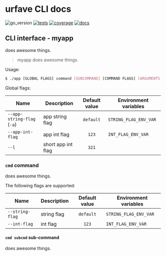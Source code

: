 # urfave CLI docs

![go_version][badge_go_version]
[![tests][badge_tests]][actions]
[![coverage][badge_coverage]][coverage]
[![docs][badge_docs]][docs]

<!-- Documentation inside this block generated automatically; DO NOT EDIT -->

CLI interface - myapp
---------------------

does awesome things.

> myapp does awesome things.

Usage:

```bash
$ ./app [GLOBAL FLAGS] command [SUBCOMMAND] [COMMAND FLAGS] [ARGUMENTS...]
```

Global flags:

| Name                        | Description        | Default value | Environment variables |
|-----------------------------|--------------------|:-------------:|-----------------------|
| `--app-string-flag` (`-a`\) | app string flag    |   `default`   | `STRING_FLAG_ENV_VAR` |
| `--app-int-flag`            | app int flag       |     `123`     | `INT_FLAG_ENV_VAR`    |
| `--l`                       | short app int flag |     `321`     |                       |

### `cmd` command

does awesome things.

The following flags are supported:

| Name            | Description | Default value | Environment variables |
|-----------------|-------------|:-------------:|-----------------------|
| `--string-flag` | string flag |   `default`   | `STRING_FLAG_ENV_VAR` |
| `--int-flag`    | int flag    |     `123`     | `INT_FLAG_ENV_VAR`    |

#### **`cmd subcmd`** sub-command

does awesome things.

<!-- End of automatically generated block -->

[badge_tests]:https://img.shields.io/github/actions/workflow/status/tarampampam/urfave-cli-docs/tests.yml?branch=master
[badge_coverage]:https://img.shields.io/codecov/c/github/tarampampam/urfave-cli-docs/master.svg?maxAge=30
[badge_docs]:https://pkg.go.dev/badge/mod/github.com/tarampampam/urfave-cli-docs
[badge_go_version]:https://img.shields.io/badge/go%20version-%3E=1.16-61CFDD.svg
[actions]:https://github.com/tarampampam/urfave-cli-docs/actions
[coverage]:https://codecov.io/gh/tarampampam/urfave-cli-docs
[docs]:https://pkg.go.dev/github.com/tarampampam/urfave-cli-docs
